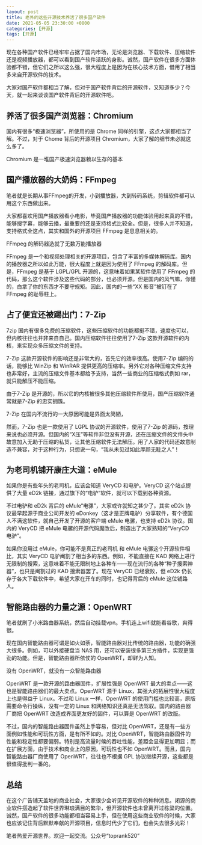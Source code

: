 ```yaml
---
layout: post
title: 老外的这些开源技术养活了很多国产软件
date: 2021-05-05 23:30:00 +0800
categories: [开源]
tags: [开源]
---
```

现在各种国产软件已经牢牢占据了国内市场，无论是浏览器、下载软件、压缩软件还是视频播放器，都可以看到国产软件活跃的身影。诚然，国产软件在很多方面体验都不错，但它们之所以这么强，很大程度上是因为在核心技术方面，借用了相当多来自开源软件的技术。

大家对国产软件都相当了解，但对于国产软件背后的开源软件，又知道多少？今天，就一起来谈谈国产软件背后的开源软件吧。
## 养活了很多国产浏览器：Chromium
国内有很多“极速浏览器”，所使用的是 Chrome 同样的引擎，这点大家都相当了解。不过，对于 Chome 背后的开源项目 Chromium，大家了解的细节未必就这么多了。

Chromium 是一堆国产极速浏览器赖以生存的基本
## 国产播放器的大奶妈：FFmpeg
笔者就是长期从事FFmpeg的开发，小到播放器，大到转码系统，剪辑软件都可以用这个东西做出来。

大家都喜欢用国产播放器看小电影，毕竟国产播放器的功能体验用起来真的不错，能够搜字幕，能够云播，最重要的还是支持格式比较全。但是，很多人并不知道，支持格式全这点，其实和国外的开源项目 FFmpeg 是息息相关的。

FFmpeg 的解码器造就了无数万能播放器

FFmpeg 是一个和视频处理相关的开源项目，包含了丰富的多媒体解码库。国内的播放器之所以如此万能，很大程度上就是因为使用了 FFmpeg 的解码库。但是，FFmpeg 是基于 LGPL/GPL 开源的，这意味着如果某软件使用了 FFmpeg 的代码，那么这个软件涉及这些代码的部分，也必须开源。但是国内的风气嘛，你懂的，白拿了你的东西才不要守规矩。因此，国内的一些“XX 影音”被钉在了 FFmpeg 的耻辱柱上。
## 占了便宜还被踢出门：7-Zip
 7zip
国内有很多免费的压缩软件，这些压缩软件的功能都挺不错，速度也可以，但内核往往也并非来自自己。国内压缩软件往往使用了7-Zip 这款开源软件的内核，来实现众多压缩文件的支持。

7-Zip 这款开源软件的影响还是非常大的，首先它的效率很高。使用7-Zip 编码的话，能够比 WinZip 和 WinRAR 提供更高的压缩率。另外它对各种压缩文件支持也非常好，主流的压缩文件基本都给予支持，当然一些商业的压缩格式例如 rar，就只能解压不能压缩。

由于7-Zip 是开源的，所以它的内核被很多其他压缩软件所使用，国产压缩软件通常就是7-Zip 的忠实拥簇。

7-Zip 在国内不流行的一大原因可能是界面太简陋，

然而，7-Zip 也是一款使用了 LGPL 协议的开源软件，使用了7-Zip 的源码，按理来说也必须开源。但国内的“X压”等软件非但没有开源，还在压缩文件的文件头中故意加入无助于压缩的私货，让其他压缩软件无法解压。用了人家的代码还故意制造不兼容，对于这种行为，只想说一句，“我从未见过如此厚颜无耻之人”！

## 为老司机铺开康庄大道：eMule
如果你是有些年头的老司机，应该会知道 VeryCD 和电驴。VeryCD 这个站点提供了大量 eD2k 链接，通过旗下的“电驴”软件，就可以下载到各种资源。

不过电驴和 eD2k 背后的 eMule“电骡”，大家或许就知之甚少了。其实 eD2k 协议最早起源于商业公司开发的 eDonkey（这才是正牌电驴）分享软件，有个德国人不满这软件，就自己开发了开源的客户端 eMule 电骡，也支持 eD2k 协议。国内的 VeryCD 把 eMule 电骡的开源代码魔改后，制造出了大家熟知的“VeryCD 电驴”。

如果你没用过 eMule，你可能不是真正的老司机
和 eMule 电骡这个开源软件相比，其实 VeryCD 电驴阉割了相当多的东西。例如，不能直接在 KAD 网络上进行无限制的搜索，这意味着不能无限制地上各种车——现在流行的各种“种子搜索神器”，也只是阉割过的 KAD 搜索器罢了。现在 VeryCD 已经衰败，但 eD2k 仍长存于各大下载软件中，希望大家在开车的同时，也记得背后的 eMule 这位铺路人。
## 智能路由器的力量之源：OpenWRT
笔者就刷了小米路由器系统，然后自动挂载vpn。手机连上wifi就能看谷歌，爽得很。

现在国内智能路由器可谓是如火如荼，智能路由器对比传统的路由器，功能的确强大很多。例如，可以外接硬盘当 NAS 用，还可以安装很多第三方插件，实现更强劲的功能。但是，智能路由器所依仗的 OpenWRT，却鲜为人知。

没有 OpenWRT，就没有一众智能路由器

OpenWRT 是一款开源的路由器固件，扩展性强是 OpenWRT 最大的卖点——这也是智能路由器们的最大卖点。OpenWRT 源于 Linux，其强大的拓展性很大程度上也是得益于 Linux。不过和 Linux 一样，OpenWRT 的使用门槛也比较高，原版需要命令行操纵，没有一定的 Linux 和网络知识还真是无法驾驭。国内的路由器厂商把 OpenWRT 改造成界面更友好的固件，可以算是 OpenWRT 的改版。

不过，国内的智能路由器固件虽然上手容易，但对比 OpenWRT，还是有一些方面例如性能和可玩性方面，是有所不如的。对比 OpenWRT，智能路由器固件的性能和稳定性都要偏弱。特别是高流量时候的吞吐性能，差距会显得更加明显；而在扩展方面，由于技术和商业上的原因，可玩性也不如 OpenWRT。而且，国内智能路由器厂商使用了 OpenWRT，往往也不根据 GPL 协议继续开源，这些都是很值得批判一番的。
## 总结
在这个广告铺天盖地的商业社会，大家很少会听见开源软件的种种消息。闭源的商业软件搭造起了软件世界琳琅满目的繁华，但开源软件也未曾离开过栋梁的位置。诚然，国产软件的很多功能都相当容易上手，但在使用这些商业软件的时候，大家也应该记住背后默默奉献的开源项目，信息时代少了它们，也会失去很多光彩！

笔者热爱开源世界。欢迎一起交流。公众号“toprank520”
